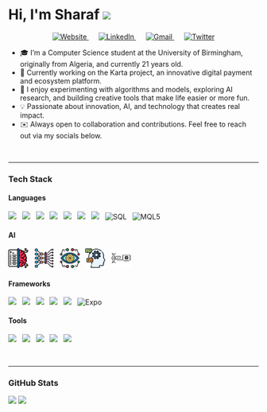 # Hi, I'm Sharaf <img src="https://media.giphy.com/media/hvRJCLFzcasrR4ia7z/giphy.gif" width="30px">

<p align="center">
  <span style="text-decoration:none;">
    <a href="https://sharafboukhezer.com" target="_blank">
      <img src="https://cdn-icons-png.flaticon.com/512/841/841364.png" alt="Website" height="40" title="Website" />
    </a>
    &nbsp;&nbsp;&nbsp;&nbsp;
    <a href="https://www.linkedin.com/in/sharaf-boukhezer/" target="_blank">
      <img src="https://cdn.jsdelivr.net/gh/devicons/devicon/icons/linkedin/linkedin-original.svg" alt="LinkedIn" height="40" title="LinkedIn" />
    </a>
    &nbsp;&nbsp;&nbsp;&nbsp;
    <a href="mailto:sharaf.boukhezer@gmail.com" target="_blank">
      <img src="https://img.icons8.com/color/48/gmail-new.png" alt="Gmail" height="40" title="Gmail" />
    </a>
    &nbsp;&nbsp;&nbsp;&nbsp;
    <a href="https://twitter.com/SharafBoukhezer" target="_blank">
      <img src="https://cdn.jsdelivr.net/gh/devicons/devicon/icons/twitter/twitter-original.svg" alt="Twitter" height="40" title="X / Twitter" />
    </a>
  </span>
</p>


- 🎓 I’m a Computer Science student at the University of Birmingham, originally from Algeria, and currently 21 years old.  
- 💼 Currently working on the Karta project, an innovative digital payment and ecosystem platform.  
- 🔬 I enjoy experimenting with algorithms and models, exploring AI research, and building creative tools that make life easier or more fun.  
- 💡 Passionate about innovation, AI, and technology that creates real impact.  
- ✉️ Always open to collaboration and contributions. Feel free to reach out via my socials below.

<br>
<hr>


### Tech Stack

#### Languages
<p align="left">
  <img src="https://skillicons.dev/icons?i=python" height="40" /> &nbsp;
  <img src="https://skillicons.dev/icons?i=java" height="40" /> &nbsp;
  <img src="https://skillicons.dev/icons?i=c" height="40" /> &nbsp;
  <img src="https://cdn.jsdelivr.net/gh/devicons/devicon/icons/haskell/haskell-original.svg" height="40" /> &nbsp;
  <img src="https://skillicons.dev/icons?i=html" height="40" /> &nbsp;
  <img src="https://skillicons.dev/icons?i=css" height="40" /> &nbsp;
  <img src="https://skillicons.dev/icons?i=javascript" height="40" /> &nbsp;
  <img src="https://cdn.jsdelivr.net/gh/devicons/devicon/icons/mysql/mysql-original.svg" height="40" title="SQL" /> &nbsp;
  <img src="https://upload.wikimedia.org/wikipedia/commons/b/b1/MQL5_Community_Logo.png" height="40" title="MQL5" /> &nbsp;
</p>

#### AI
<p align="left">
  <img src="src/ML.png" height="40" title="Machine Learning" /> &nbsp;
  <img src="src/DL.png" height="40" title="Deep Learning" /> &nbsp;
  <img src="src/CV.png" height="40" title="Computer Vision" /> &nbsp;
  <img src="src/NLP.png" height="40" title="Natural Language Processing" /> &nbsp;
  <img src="src/EC.png" height="40" title="Evolutionary Computation" />
</p>

#### Frameworks
<p align="left">
  <img src="https://skillicons.dev/icons?i=react" height="40" /> &nbsp;
  <img src="https://skillicons.dev/icons?i=nextjs" height="40" /> &nbsp;
  <img src="https://skillicons.dev/icons?i=angular" height="40" /> &nbsp;
  <img src="https://skillicons.dev/icons?i=pytorch" height="40" /> &nbsp;
  <img src="https://skillicons.dev/icons?i=tailwind" height="40" /> &nbsp;
  <img src="https://www.vectorlogo.zone/logos/expoio/expoio-icon.svg" height="40" title="Expo" />
</p>

#### Tools
<p align="left">
  <img src="https://skillicons.dev/icons?i=supabase" height="40" /> &nbsp;
  <img src="https://skillicons.dev/icons?i=git" height="40" /> &nbsp;
  <img src="https://skillicons.dev/icons?i=vscode" height="40" /> &nbsp;
  <img src="https://skillicons.dev/icons?i=mongodb" height="40" /> &nbsp;
  <img src="https://skillicons.dev/icons?i=postgresql" height="40" />
</p>

<br>
<hr>


### GitHub Stats

<p align="left">
  <img src="https://github-readme-stats.vercel.app/api?username=sharafedd&show_icons=true&theme=github_dark&hide_border=true" height="160" />
  <img src="https://github-readme-stats.vercel.app/api/top-langs/?username=sharafedd&layout=compact&theme=github_dark&hide_border=true" height="160" />
</p>

